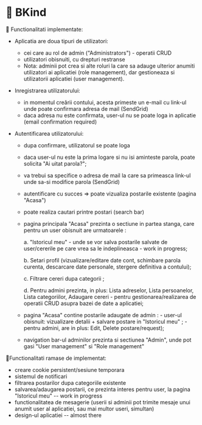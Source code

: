 # :rainbow: BKind


:high_brightness: Functionalitati implementate:

- Aplicatia are doua tipuri de utilizatori:

   - cei care au rol de admin ("Administrators") - operatii CRUD
   - utilizatori obisnuiti, cu drepturi restranse
   - Nota: adminii pot crea si alte roluri la care sa adauge ulterior anumiti utilizatori ai aplicatiei (role management), 
dar gestioneaza si utilizatorii aplicatiei (user management).

- Inregistrarea utilizatorului:

   - in momentul creării contului, acesta primeste un e-mail cu link-ul unde poate confirmara adresa de mail (SendGrid)
   - daca adresa nu este confirmata, user-ul nu se poate loga in aplicatie (email confirmation required)
 
- Autentificarea utilizatorului:

  - dupa confirmare, utilizatorul se poate loga
  - daca user-ul nu este la prima logare si nu isi aminteste parola, poate solicita "Ai uitat parola?"; 
  - va trebui sa specifice o adresa de mail la care sa primeasca link-ul unde sa-si modifice parola (SendGrid)
  - autentificare cu succes => poate vizualiza postarile existente (pagina "Acasa")
  - poate realiza cautari printre postari (search bar)
  - pagina principala "Acasa" prezinta o sectiune in partea stanga, care pentru un user obisnuit are urmatoarele : 
  
     a. "Istoricul meu" - unde se vor salva postarile salvate de user/cererile pe care vrea sa le indeplineasca - work in progress;
     
     b. Setari profil (vizualizare/editare date cont, schimbare parola curenta, descarcare date personale, stergere definitiva a contului);
     
     c. Filtrare cereri dupa categorii ;
     
     d. Pentru admini prezinta, in plus: Lista adreselor, Lista persoanelor, Lista categoriilor, Adaugare cereri - pentru gestionarea/realizarea de operatii CRUD asupra bazei de date a aplicatiei;
  - pagina "Acasa" contine postarile adaugate de admin : 
            - user-ul obisnuit: vizualizare detalii + salvare postare in "Istoricul meu" ;
            - pentru admini, are in plus: Edit, Delete postare/request);
  - navigation bar-ul adminilor prezinta si sectiunea "Admin", unde pot gasi "User management" si "Role management"


:high_brightness:Functionalitati ramase de implementat: 

- creare cookie persistent/sesiune temporara
- sistemul de notificari
- filtrarea postarilor dupa categoriile existente
- salvarea/adaugarea postarii, ce prezinta interes pentru user, la pagina "Istoricul meu" -- work in progress
- functionalitatea de mesagerie (userii si adminii pot trimite mesaje unui anumit user al aplicatiei, sau mai multor useri, simultan)
- design-ul aplicatiei -- almost there
